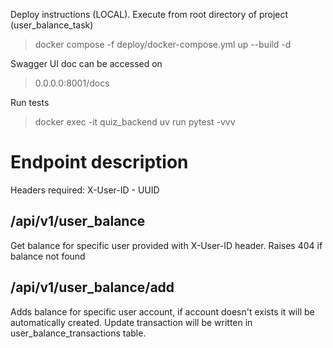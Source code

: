 Deploy instructions (LOCAL). Execute from root directory of project (user_balance_task)
> docker compose -f deploy/docker-compose.yml up --build -d


Swagger UI doc can be accessed on 
> 0.0.0.0:8001/docs


Run tests
> docker exec -it quiz_backend uv run pytest -vvv 

# Endpoint description
Headers required:
X-User-ID - UUID

## /api/v1/user_balance
Get balance for specific user provided with X-User-ID header. Raises 404 if balance not found


## /api/v1/user_balance/add
Adds balance for specific user account, if account doesn't exists it will be automatically created.
Update transaction will be written in user_balance_transactions table.

